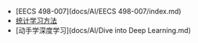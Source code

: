 - [EECS 498-007](docs/AI/EECS 498-007/index.md)
- [统计学习方法](docs/AI/统计学习方法.md)
- [动手学深度学习](docs/AI/Dive into Deep Learning.md)